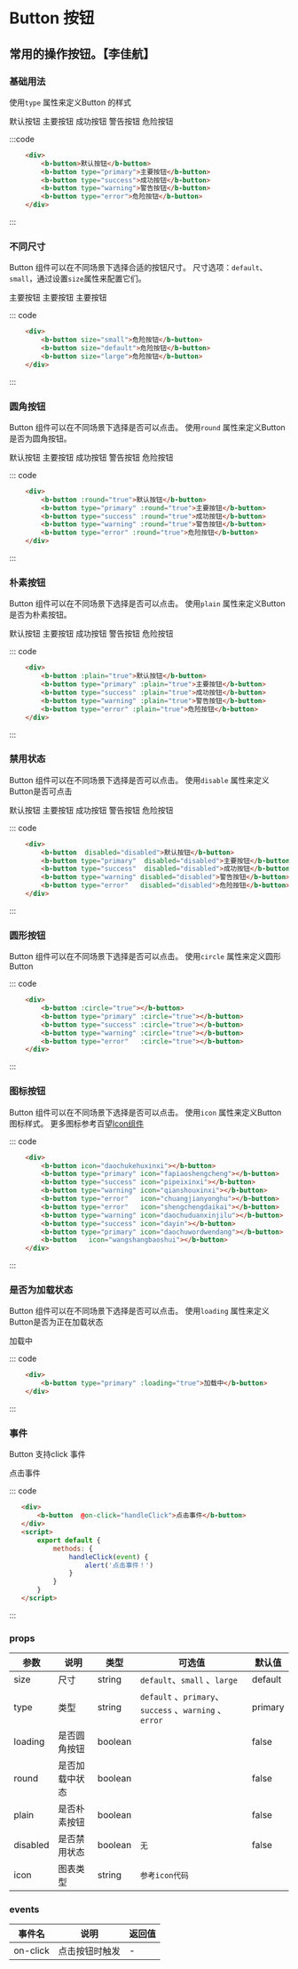 # Button 按钮
常用的操作按钮。【李佳航】
-----
### 基础用法
使用```type``` 属性来定义Button 的样式

<div class="example">
    <div class="example-box">
        <div>
            <b-button>默认按钮</b-button>
            <b-button type="primary">主要按钮</b-button>
            <b-button type="success">成功按钮</b-button>
            <b-button type="warning">警告按钮</b-button>
            <b-button type="error">危险按钮</b-button>
        </div>
    </div>

:::code
```html
    <div>
        <b-button>默认按钮</b-button>
        <b-button type="primary">主要按钮</b-button>
        <b-button type="success">成功按钮</b-button>
        <b-button type="warning">警告按钮</b-button>
        <b-button type="error">危险按钮</b-button>
    </div>
```
:::
</div>


### 不同尺寸
Button 组件可以在不同场景下选择合适的按钮尺寸。
尺寸选项：```default```、```small```，通过设置```size```属性来配置它们。

<div class="example">
    <div class="example-box">
        <div>
         <b-button size="small">主要按钮</b-button>
         <b-button size="default">主要按钮</b-button>
         <b-button size="large">主要按钮</b-button>
        </div>
    </div>

::: code
```html
    <div>
        <b-button size="small">危险按钮</b-button>
        <b-button size="default">危险按钮</b-button>
        <b-button size="large">危险按钮</b-button>
    </div>
```
:::
</div>

### 圆角按钮
Button 组件可以在不同场景下选择是否可以点击。
使用```round``` 属性来定义Button是否为圆角按钮。

<div class="example">
    <div class="example-box">
        <div>
            <b-button :round="true">默认按钮</b-button>
            <b-button type="primary" :round="true">主要按钮</b-button>
            <b-button type="success" :round="true">成功按钮</b-button>
            <b-button type="warning" :round="true">警告按钮</b-button>
            <b-button type="error" :round="true">危险按钮</b-button>
        </div>
    </div>

::: code
```html
    <div>
        <b-button :round="true">默认按钮</b-button>
        <b-button type="primary" :round="true">主要按钮</b-button>
        <b-button type="success" :round="true">成功按钮</b-button>
        <b-button type="warning" :round="true">警告按钮</b-button>
        <b-button type="error" :round="true">危险按钮</b-button>
    </div>
```
:::
</div>

### 朴素按钮
Button 组件可以在不同场景下选择是否可以点击。
使用```plain``` 属性来定义Button是否为朴素按钮。

<div class="example">
    <div class="example-box">
        <div>
            <b-button :plain="true">默认按钮</b-button>
            <b-button type="primary" :plain="true">主要按钮</b-button>
            <b-button type="success" :plain="true">成功按钮</b-button>
            <b-button type="warning" :plain="true">警告按钮</b-button>
            <b-button type="error" :plain="true">危险按钮</b-button>
        </div>
    </div>

::: code
```html
    <div>
        <b-button :plain="true">默认按钮</b-button>
        <b-button type="primary" :plain="true">主要按钮</b-button>
        <b-button type="success" :plain="true">成功按钮</b-button>
        <b-button type="warning" :plain="true">警告按钮</b-button>
        <b-button type="error" :plain="true">危险按钮</b-button>
    </div>
```
:::
</div>


### 禁用状态
Button 组件可以在不同场景下选择是否可以点击。
使用```disable``` 属性来定义Button是否可点击


<div class="example">
    <div class="example-box">
        <div>
            <b-button  disabled="disabled">默认按钮</b-button>
            <b-button type="primary" disabled="disabled">主要按钮</b-button>
            <b-button type="success" disabled="disabled">成功按钮</b-button>
            <b-button type="warning" disabled="disabled">警告按钮</b-button>
            <b-button type="error"   disabled="disabled">危险按钮</b-button>
        </div>
    </div>

::: code
```html
    <div>
        <b-button  disabled="disabled">默认按钮</b-button>
        <b-button type="primary"  disabled="disabled">主要按钮</b-button>
        <b-button type="success"  disabled="disabled">成功按钮</b-button>
        <b-button type="warning" disabled="disabled">警告按钮</b-button>
        <b-button type="error"   disabled="disabled">危险按钮</b-button>
    </div>
```
:::
</div>

### 圆形按钮
Button 组件可以在不同场景下选择是否可以点击。
使用```circle``` 属性来定义圆形Button


<div class="example">
    <div class="example-box">
        <div>
            <b-button  :circle="true"></b-button>
            <b-button type="primary" :circle="true"></b-button>
            <b-button type="success" :circle="true"></b-button>
            <b-button type="warning" :circle="true"></b-button>
            <b-button type="error"   :circle="true"></b-button>
        </div>
    </div>

::: code
```html
    <div>
        <b-button :circle="true"></b-button>
        <b-button type="primary" :circle="true"></b-button>
        <b-button type="success" :circle="true"></b-button>
        <b-button type="warning" :circle="true"></b-button>
        <b-button type="error"   :circle="true"></b-button>
    </div>
```
:::
</div>

### 图标按钮
Button 组件可以在不同场景下选择是否可以点击。
使用```icon``` 属性来定义Button图标样式。
更多图标参考百望[Icon组件](http://localhost:8080/#/icon)



<div class="example">
    <div class="example-box">
        <div>
            <b-button icon="daochukehuxinxi"></b-button>
            <b-button type="primary" icon="fapiaoshengcheng"></b-button>
            <b-button type="success" icon="pipeixinxi"></b-button>
            <b-button type="warning" icon="qianshouxinxi"></b-button>
            <b-button type="error"   icon="chuangjianyonghu"></b-button>
            <b-button type="error"   icon="shengchengdaikai"></b-button>
            <b-button type="warning" icon="daochuduanxinjilu"></b-button>
            <b-button type="success" icon="dayin"></b-button>
            <b-button type="primary" icon="daochuwordwendang"></b-button>
            <b-button   icon="wangshangbaoshui"></b-button> 
        </div>
    </div>

::: code
```html
    <div>
        <b-button icon="daochukehuxinxi"></b-button>
        <b-button type="primary" icon="fapiaoshengcheng"></b-button>
        <b-button type="success" icon="pipeixinxi"></b-button>
        <b-button type="warning" icon="qianshouxinxi"></b-button>
        <b-button type="error"   icon="chuangjianyonghu"></b-button>
        <b-button type="error"   icon="shengchengdaikai"></b-button>
        <b-button type="warning" icon="daochuduanxinjilu"></b-button>
        <b-button type="success" icon="dayin"></b-button>
        <b-button type="primary" icon="daochuwordwendang"></b-button>
        <b-button   icon="wangshangbaoshui"></b-button> 
    </div>
```
:::
</div>

### 是否为加载状态
Button 组件可以在不同场景下选择是否可以点击。
使用```loading``` 属性来定义Button是否为正在加载状态


<div class="example">
    <div class="example-box">
        <div>
            <b-button  type="primary" :loading="true">加载中</b-button>
        </div>
    </div>

::: code
```html
    <div>
        <b-button type="primary" :loading="true">加载中</b-button>
    </div>
```
:::
</div>

### 事件
Button 支持click 事件

<div class="example">
    <div class="example-box">
        <div>
            <b-button  @on-click="handleClick">点击事件</b-button>
        </div>
    </div>

<script>
    export default {
        methods: {
            handleClick(event) {
                alert('点击事件！来自百望Button组件')
            }
        }
    }
</script>

::: code
```html
   <div>
       <b-button  @on-click="handleClick">点击事件</b-button>
   </div>
   <script>
       export default {
           methods: {
               handleClick(event) {
                   alert('点击事件！')
               }
           }
       }
   </script>
```
:::
</div>

### props
| 参数      | 说明    | 类型      | 可选值       | 默认值   |
|---------- |-------- |---------- |-------------  |-------- |
| size     | 尺寸   | string  |  `default`、`small`  、`large`       |    default   |
| type     | 类型   | string    |   `default` 、`primary`、`success`  、`warning` 、`error`|     primary  |
| loading     | 是否圆角按钮   | boolean    |    |     false  |
| round     | 是否加载中状态   | boolean    |    |     false  |
| plain     | 是否朴素按钮   | boolean    |    |     false  |
| disabled     | 是否禁用状态   | 	boolean    |   `无`  |     false  |
| icon     | 图表类型   | 	string    |   `参考icon代码`  |       |

### events
| 事件名	      | 说明	    | 返回值 |
|---------- |-------- |---------- |
| on-click     | 点击按钮时触发   | -  |
